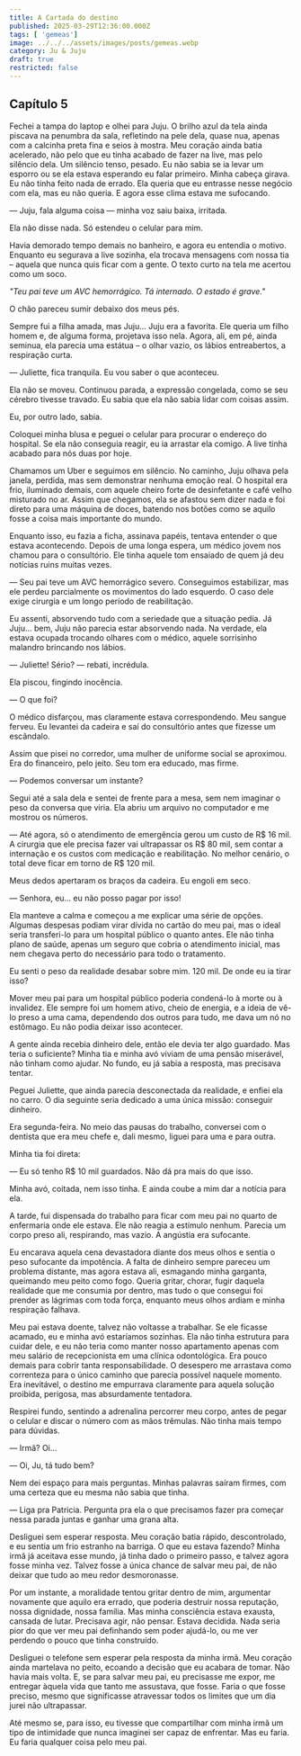 ```yaml
---
title: A Cartada do destino
published: 2025-03-29T12:36:00.000Z
tags: [ 'gemeas']
image: ../../../assets/images/posts/gemeas.webp
category: Ju & Juju
draft: true
restricted: false
---
```


## Capítulo 5
  
Fechei a tampa do laptop e olhei para Juju. O brilho azul da tela ainda piscava na penumbra da sala, refletindo na pele dela, quase nua, apenas com a calcinha preta fina e seios à mostra. Meu coração ainda batia acelerado, não pelo que eu tinha acabado de fazer na live, mas pelo silêncio dela. Um silêncio tenso, pesado. Eu não sabia se ia levar um esporro ou se ela estava esperando eu falar primeiro. Minha cabeça girava. Eu não tinha feito nada de errado. Ela queria que eu entrasse nesse negócio com ela, mas eu não queria. E agora esse clima estava me sufocando.

— Juju, fala alguma coisa — minha voz saiu baixa, irritada.

Ela não disse nada. Só estendeu o celular para mim.

Havia demorado tempo demais no banheiro, e agora eu entendia o motivo. Enquanto eu segurava a live sozinha, ela trocava mensagens com nossa tia – aquela que nunca quis ficar com a gente. O texto curto na tela me acertou como um soco.

_"Teu pai teve um AVC hemorrágico. Tá internado. O estado é grave."_

O chão pareceu sumir debaixo dos meus pés.

Sempre fui a filha amada, mas Juju... Juju era a favorita. Ele queria um filho homem e, de alguma forma, projetava isso nela. Agora, ali, em pé, ainda seminua, ela parecia uma estátua – o olhar vazio, os lábios entreabertos, a respiração curta.

— Juliette, fica tranquila. Eu vou saber o que aconteceu.

Ela não se moveu. Continuou parada, a expressão congelada, como se seu cérebro tivesse travado. Eu sabia que ela não sabia lidar com coisas assim.

Eu, por outro lado, sabia.

Coloquei minha blusa e peguei o celular para procurar o endereço do hospital. Se ela não conseguia reagir, eu ia arrastar ela comigo. A live tinha acabado para nós duas por hoje.

Chamamos um Uber e seguimos em silêncio. No caminho, Juju olhava pela janela, perdida, mas sem demonstrar nenhuma emoção real. O hospital era frio, iluminado demais, com aquele cheiro forte de desinfetante e café velho misturado no ar. Assim que chegamos, ela se afastou sem dizer nada e foi direto para uma máquina de doces, batendo nos botões como se aquilo fosse a coisa mais importante do mundo.

Enquanto isso, eu fazia a ficha, assinava papéis, tentava entender o que estava acontecendo. Depois de uma longa espera, um médico jovem nos chamou para o consultório. Ele tinha aquele tom ensaiado de quem já deu notícias ruins muitas vezes.

— Seu pai teve um AVC hemorrágico severo. Conseguimos estabilizar, mas ele perdeu parcialmente os movimentos do lado esquerdo. O caso dele exige cirurgia e um longo período de reabilitação.

Eu assenti, absorvendo tudo com a seriedade que a situação pedia. Já Juju… bem, Juju não parecia estar absorvendo nada. Na verdade, ela estava ocupada trocando olhares com o médico, aquele sorrisinho malandro brincando nos lábios.

— Juliette! Sério? — rebati, incrédula.

Ela piscou, fingindo inocência.

— O que foi?

O médico disfarçou, mas claramente estava correspondendo. Meu sangue ferveu. Eu levantei da cadeira e saí do consultório antes que fizesse um escândalo.

Assim que pisei no corredor, uma mulher de uniforme social se aproximou. Era do financeiro, pelo jeito. Seu tom era educado, mas firme.

— Podemos conversar um instante?

Segui até a sala dela e sentei de frente para a mesa, sem nem imaginar o peso da conversa que viria. Ela abriu um arquivo no computador e me mostrou os números.

— Até agora, só o atendimento de emergência gerou um custo de R$ 16 mil. A cirurgia que ele precisa fazer vai ultrapassar os R$ 80 mil, sem contar a internação e os custos com medicação e reabilitação. No melhor cenário, o total deve ficar em torno de R$ 120 mil.

Meus dedos apertaram os braços da cadeira. Eu engoli em seco.

— Senhora, eu… eu não posso pagar por isso!

Ela manteve a calma e começou a me explicar uma série de opções. Algumas despesas podiam virar dívida no cartão do meu pai, mas o ideal seria transferi-lo para um hospital público o quanto antes. Ele não tinha plano de saúde, apenas um seguro que cobria o atendimento inicial, mas nem chegava perto do necessário para todo o tratamento.

Eu senti o peso da realidade desabar sobre mim. 120 mil. De onde eu ia tirar isso?

Mover meu pai para um hospital público poderia condená-lo à morte ou à invalidez. Ele sempre foi um homem ativo, cheio de energia, e a ideia de vê-lo preso a uma cama, dependendo dos outros para tudo, me dava um nó no estômago. Eu não podia deixar isso acontecer.

A gente ainda recebia dinheiro dele, então ele devia ter algo guardado. Mas teria o suficiente? Minha tia e minha avó viviam de uma pensão miserável, não tinham como ajudar. No fundo, eu já sabia a resposta, mas precisava tentar.

Peguei Juliette, que ainda parecia desconectada da realidade, e enfiei ela no carro. O dia seguinte seria dedicado a uma única missão: conseguir dinheiro.

Era segunda-feira. No meio das pausas do trabalho, conversei com o dentista que era meu chefe e, dali mesmo, liguei para uma e para outra.

Minha tia foi direta:

— Eu só tenho R$ 10 mil guardados. Não dá pra mais do que isso.

Minha avó, coitada, nem isso tinha. E ainda coube a mim dar a notícia para ela.

A tarde, fui dispensada do trabalho para ficar com meu pai no quarto de enfermaria onde ele estava. Ele não reagia a estímulo nenhum. Parecia um corpo preso ali, respirando, mas vazio. A angústia era sufocante.

Eu encarava aquela cena devastadora diante dos meus olhos e sentia o peso sufocante da impotência. A falta de dinheiro sempre pareceu um problema distante, mas agora estava ali, esmagando minha garganta, queimando meu peito como fogo. Queria gritar, chorar, fugir daquela realidade que me consumia por dentro, mas tudo o que consegui foi prender as lágrimas com toda força, enquanto meus olhos ardiam e minha respiração falhava.

Meu pai estava doente, talvez não voltasse a trabalhar. Se ele ficasse acamado, eu e minha avó estaríamos sozinhas. Ela não tinha estrutura para cuidar dele, e eu não teria como manter nosso apartamento apenas com meu salário de recepcionista em uma clínica odontológica. Era pouco demais para cobrir tanta responsabilidade. O desespero me arrastava como correnteza para o único caminho que parecia possível naquele momento. Era inevitável, o destino me empurrava claramente para aquela solução proibida, perigosa, mas absurdamente tentadora.

Respirei fundo, sentindo a adrenalina percorrer meu corpo, antes de pegar o celular e discar o número com as mãos trêmulas. Não tinha mais tempo para dúvidas.

— Irmã? Oi...

— Oi, Ju, tá tudo bem?

Nem dei espaço para mais perguntas. Minhas palavras saíram firmes, com uma certeza que eu mesma não sabia que tinha.

— Liga pra Patricia. Pergunta pra ela o que precisamos fazer pra começar nessa parada juntas e ganhar uma grana alta.

Desliguei sem esperar resposta. Meu coração batia rápido, descontrolado, e eu sentia um frio estranho na barriga. O que eu estava fazendo? Minha irmã já aceitava esse mundo, já tinha dado o primeiro passo, e talvez agora fosse minha vez. Talvez fosse a única chance de salvar meu pai, de não deixar que tudo ao meu redor desmoronasse.

Por um instante, a moralidade tentou gritar dentro de mim, argumentar novamente que aquilo era errado, que poderia destruir nossa reputação, nossa dignidade, nossa família. Mas minha consciência estava exausta, cansada de lutar. Precisava agir, não pensar. Estava decidida. Nada seria pior do que ver meu pai definhando sem poder ajudá-lo, ou me ver perdendo o pouco que tinha construído.

Desliguei o telefone sem esperar pela resposta da minha irmã. Meu coração ainda martelava no peito, ecoando a decisão que eu acabara de tomar. Não havia mais volta. E, se para salvar meu pai, eu precisasse me expor, me entregar àquela vida que tanto me assustava, que fosse. Faria o que fosse preciso, mesmo que significasse atravessar todos os limites que um dia jurei não ultrapassar.

Até mesmo se, para isso, eu tivesse que compartilhar com minha irmã um tipo de intimidade que nunca imaginei ser capaz de enfrentar. Mas eu faria. Eu faria qualquer coisa pelo meu pai.